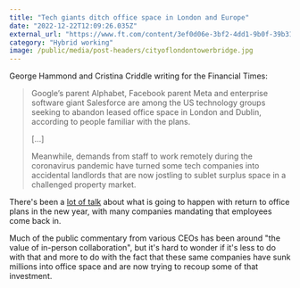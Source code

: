 ```yaml
---
title: "Tech giants ditch office space in London and Europe"
date: "2022-12-22T12:09:26.035Z"
external_url: "https://www.ft.com/content/3ef0d06e-3bf2-4dd1-9b0f-39b31aad74e7"
category: "Hybrid working"
image: /public/media/post-headers/cityoflondontowerbridge.jpg
---
```


George Hammond and Cristina Criddle writing for the Financial Times:

> Google’s parent Alphabet, Facebook parent Meta and enterprise software giant Salesforce are among the US technology groups seeking to abandon leased office space in London and Dublin, according to people familiar with the plans.
> 
> [...]
> 
> Meanwhile, demands from staff to work remotely during the coronavirus pandemic have turned some tech companies into accidental landlords that are now jostling to sublet surplus space in a challenged property market.

There's been a [lot of talk](https://blog.pragmaticengineer.com/the-scoop-rto/) about what is going to happen with return to office plans in the new year, with many companies mandating that employees come back in.

Much of the public commentary from various CEOs has been around "the value of in-person collaboration", but it's hard to wonder if it's less to do with that and more to do with the fact that these same companies have sunk millions into office space and are now trying to recoup some of that investment.